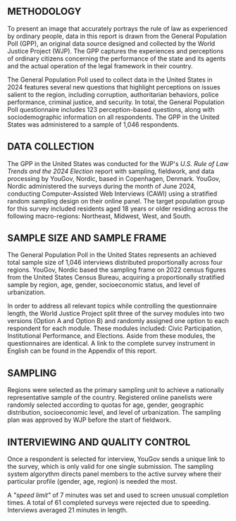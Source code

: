 ## METHODOLOGY

To present an image that accurately portrays the rule of law as experienced by ordinary people, data in this report is drawn from the General Population Poll (GPP), an original data source designed and collected by the World Justice Project (WJP). The GPP captures the experiences and perceptions of ordinary citizens concerning the performance of the state and its agents and the actual operation of the legal framework in their country.

The General Population Poll used to collect data in the United States in 2024 features several new questions that highlight perceptions on issues salient to the region, including corruption, authoritarian behaviors, police performance, criminal justice, and security. In total, the General Population Poll questionnaire includes 123 perception-based questions, along with sociodemographic information on all respondents. The GPP in the United States was administered to a sample of 1,046 respondents.

## DATA COLLECTION

The GPP in the United States was conducted for the WJP's *U.S. Rule of Law Trends and the 2024 Election* report with sampling, fieldwork, and data processing by YouGov, Nordic, based in Copenhagen, Denmark. YouGov, Nordic administered the surveys during the month of June 2024, conducting Computer-Assisted Web Interviews (CAWI) using a stratified random sampling design on their online panel. The target population group for this survey included residents aged 18 years or older residing across the following macro-regions: Northeast, Midwest, West, and South.

## SAMPLE SIZE AND SAMPLE FRAME

The General Population Poll in the United States represents an achieved total sample size of 1,046 interviews distributed proportionally across four regions. YouGov, Nordic based the sampling frame on 2022 census figures from the United States Census Bureau, acquiring a proportionally stratified sample by region, age, gender, socioeconomic status, and level of urbanization.

In order to address all relevant topics while controlling the questionnaire length, the World Justice Project split three of the survey modules into two versions (Option A and Option B) and randomly assigned one option to each respondent for each module. These modules included: Civic Participation, Institutional Performance, and Elections. Aside from these modules, the questionnaires are identical. A link to the complete survey instrument in English can be found in the Appendix of this report.

## SAMPLING

Regions were selected as the primary sampling unit to achieve a nationally representative sample of the country. Registered online panelists were randomly selected according to quotas for age, gender, geographic distribution, socioeconomic level, and level of urbanization. The sampling plan was approved by WJP before the start of fieldwork.

## INTERVIEWING AND QUALITY CONTROL

Once a respondent is selected for interview, YouGov sends a unique link to the survey, which is only valid for one single submission. The sampling system algorythm directs panel members to the active survey where their particular profile (gender, age, region) is needed the most.

A *"speed limit"* of 7 minutes was set and used to screen unusual completion times. A total of 61 completed surveys were rejected due to speeding. Interviews averaged 21 minutes in length.